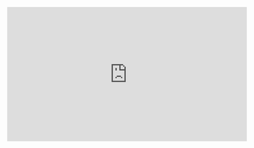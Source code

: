 
 <iframe width="560" height="315"
src="https://www.youtube.com/watch?v=M1WpqtZRsD8&t=17s" 
frameborder="0" 
allow="accelerometer; autoplay; encrypted-media; gyroscope; picture-in-picture" 
allowfullscreen></iframe>
